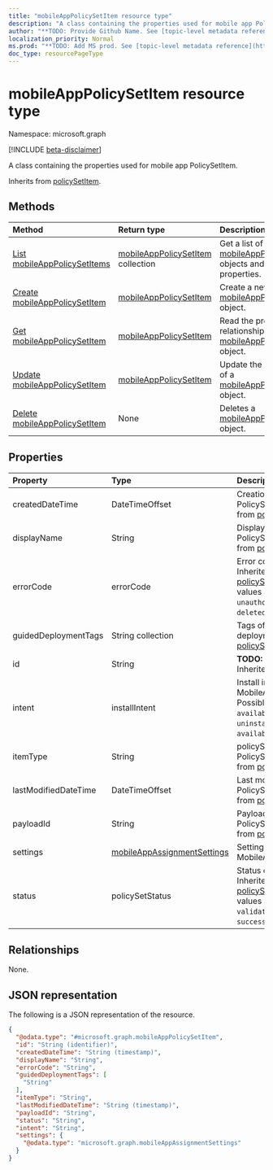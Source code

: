 ```yaml
---
title: "mobileAppPolicySetItem resource type"
description: "A class containing the properties used for mobile app PolicySetItem."
author: "**TODO: Provide Github Name. See [topic-level metadata reference](https://msgo.azurewebsites.net/add/document/guidelines/metadata.html#topic-level-metadata)**"
localization_priority: Normal
ms.prod: "**TODO: Add MS prod. See [topic-level metadata reference](https://msgo.azurewebsites.net/add/document/guidelines/metadata.html#topic-level-metadata)**"
doc_type: resourcePageType
---
```


# mobileAppPolicySetItem resource type

Namespace: microsoft.graph

[!INCLUDE [beta-disclaimer](../../includes/beta-disclaimer.md)]

A class containing the properties used for mobile app PolicySetItem.


Inherits from [policySetItem](../resources/policysetitem.md).

## Methods
|Method|Return type|Description|
|:---|:---|:---|
|[List mobileAppPolicySetItems](../api/mobileapppolicysetitem-list.md)|[mobileAppPolicySetItem](../resources/mobileapppolicysetitem.md) collection|Get a list of the [mobileAppPolicySetItem](../resources/mobileapppolicysetitem.md) objects and their properties.|
|[Create mobileAppPolicySetItem](../api/mobileapppolicysetitem-create.md)|[mobileAppPolicySetItem](../resources/mobileapppolicysetitem.md)|Create a new [mobileAppPolicySetItem](../resources/mobileapppolicysetitem.md) object.|
|[Get mobileAppPolicySetItem](../api/mobileapppolicysetitem-get.md)|[mobileAppPolicySetItem](../resources/mobileapppolicysetitem.md)|Read the properties and relationships of a [mobileAppPolicySetItem](../resources/mobileapppolicysetitem.md) object.|
|[Update mobileAppPolicySetItem](../api/mobileapppolicysetitem-update.md)|[mobileAppPolicySetItem](../resources/mobileapppolicysetitem.md)|Update the properties of a [mobileAppPolicySetItem](../resources/mobileapppolicysetitem.md) object.|
|[Delete mobileAppPolicySetItem](../api/mobileapppolicysetitem-delete.md)|None|Deletes a [mobileAppPolicySetItem](../resources/mobileapppolicysetitem.md) object.|

## Properties
|Property|Type|Description|
|:---|:---|:---|
|createdDateTime|DateTimeOffset|Creation time of the PolicySetItem. Inherited from [policySetItem](../resources/policysetitem.md).|
|displayName|String|DisplayName of the PolicySetItem. Inherited from [policySetItem](../resources/policysetitem.md).|
|errorCode|errorCode|Error code if any occured. Inherited from [policySetItem](../resources/policysetitem.md). Possible values are: `noError`, `unauthorized`, `notFound`, `deleted`.|
|guidedDeploymentTags|String collection|Tags of the guided deployment Inherited from [policySetItem](../resources/policysetitem.md).|
|id|String|**TODO: Add Description** Inherited from [entity](../resources/entity.md).|
|intent|installIntent|Install intent of the MobileAppPolicySetItem. Possible values are: `available`, `required`, `uninstall`, `availableWithoutEnrollment`.|
|itemType|String|policySetType of the PolicySetItem. Inherited from [policySetItem](../resources/policysetitem.md).|
|lastModifiedDateTime|DateTimeOffset|Last modified time of the PolicySetItem. Inherited from [policySetItem](../resources/policysetitem.md).|
|payloadId|String|PayloadId of the PolicySetItem. Inherited from [policySetItem](../resources/policysetitem.md).|
|settings|[mobileAppAssignmentSettings](../resources/mobileappassignmentsettings.md)|Settings of the MobileAppPolicySetItem.|
|status|policySetStatus|Status of the PolicySetItem. Inherited from [policySetItem](../resources/policysetitem.md). Possible values are: `unknown`, `validating`, `partialSuccess`, `success`, `error`, `notAssigned`.|

## Relationships
None.

## JSON representation
The following is a JSON representation of the resource.
<!-- {
  "blockType": "resource",
  "keyProperty": "id",
  "@odata.type": "microsoft.graph.mobileAppPolicySetItem",
  "baseType": "microsoft.graph.policySetItem",
  "openType": false
}
-->
``` json
{
  "@odata.type": "#microsoft.graph.mobileAppPolicySetItem",
  "id": "String (identifier)",
  "createdDateTime": "String (timestamp)",
  "displayName": "String",
  "errorCode": "String",
  "guidedDeploymentTags": [
    "String"
  ],
  "itemType": "String",
  "lastModifiedDateTime": "String (timestamp)",
  "payloadId": "String",
  "status": "String",
  "intent": "String",
  "settings": {
    "@odata.type": "microsoft.graph.mobileAppAssignmentSettings"
  }
}
```

